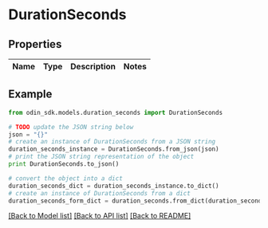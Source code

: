 # DurationSeconds


## Properties

Name | Type | Description | Notes
------------ | ------------- | ------------- | -------------

## Example

```python
from odin_sdk.models.duration_seconds import DurationSeconds

# TODO update the JSON string below
json = "{}"
# create an instance of DurationSeconds from a JSON string
duration_seconds_instance = DurationSeconds.from_json(json)
# print the JSON string representation of the object
print DurationSeconds.to_json()

# convert the object into a dict
duration_seconds_dict = duration_seconds_instance.to_dict()
# create an instance of DurationSeconds from a dict
duration_seconds_form_dict = duration_seconds.from_dict(duration_seconds_dict)
```
[[Back to Model list]](../README.md#documentation-for-models) [[Back to API list]](../README.md#documentation-for-api-endpoints) [[Back to README]](../README.md)


